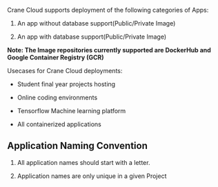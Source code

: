 

Crane Cloud supports deployment of the following categories of Apps:

1. An app without database support(Public/Private Image)

2. An app with database support(Public/Private Image)

**Note: The Image repositories currently supported are DockerHub and Google Container Registry (GCR)**

Usecases for Crane Cloud deployments:

* Student final year projects hosting

* Online coding environments

* Tensorflow Machine learning platform

* All containerized applications

## Application Naming Convention 

1. All application names should start with a letter.

2. Application names are only unique in a given Project

